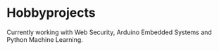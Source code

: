# Hobbyprojects

Currently working with Web Security, Arduino Embedded Systems and Python Machine Learning.
